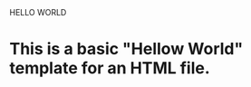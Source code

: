 
<head>HELLO WORLD
</head>
<body>
<h1>This is a basic "Hellow World" template for an HTML file.</h1>
</body>
</html>
